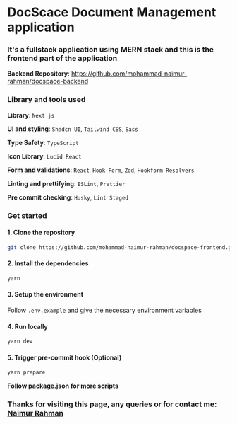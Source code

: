 # DocScace Document Management application

### It's a fullstack application using MERN stack and this is the frontend part of the application

**Backend Repository**: https://github.com/mohammad-naimur-rahman/docspace-backend

### Library and tools used

**Library**: `Next js`

**UI and styling**: `Shadcn UI`, `Tailwind CSS`, `Sass`

**Type Safety**: `TypeScript`

**Icon Library**: `Lucid React`

**Form and validations**: `React Hook Form`, `Zod`, `Hookform Resolvers`

**Linting and prettifying**: `ESLint`, `Prettier`

**Pre commit checking**: `Husky`, `Lint Staged`

### Get started

#### 1. Clone the repository

```bash
git clone https://github.com/mohammad-naimur-rahman/docspace-frontend.git
```

#### 2. Install the dependencies

```bash
yarn
```

#### 3. Setup the environment

Follow `.env.example` and give the necessary environment variables

#### 4. Run locally

```bash
yarn dev
```

#### 5. Trigger pre-commit hook (Optional)

```bash
yarn prepare
```

**Follow package.json for more scripts**

### Thanks for visiting this page, any queries or for contact me: [Naimur Rahman](https://www.linkedin.com/in/mohammad-naimur-rahman/)
